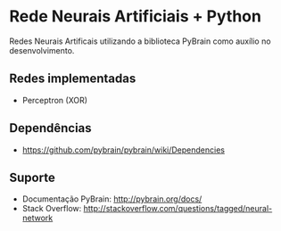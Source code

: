 # Rede Neurais Artificiais + Python
Redes Neurais Artificais utilizando a biblioteca PyBrain como auxílio no desenvolvimento.

## Redes implementadas

- Perceptron (XOR)

## Dependências

- https://github.com/pybrain/pybrain/wiki/Dependencies

Suporte
-------

- Documentação PyBrain: http://pybrain.org/docs/
- Stack Overflow: http://stackoverflow.com/questions/tagged/neural-network

